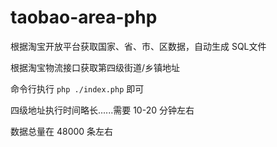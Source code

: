 # taobao-area-php

根据淘宝开放平台获取国家、省、市、区数据，自动生成 SQL文件

根据淘宝物流接口获取第四级街道/乡镇地址

命令行执行 `php ./index.php` 即可

四级地址执行时间略长......需要 10-20 分钟左右

数据总量在 48000 条左右
